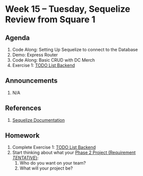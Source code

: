 # Week 15 – Tuesday, Sequelize Review from Square 1

## Agenda
1. Code Along: Setting Up Sequelize to connect to the Database
1. Demo: Express Router
1. Code Along: Basic CRUD with DC Merch
1. Exercise 1: [TODO List Backend](../class/exercise1/README.md)

## Announcements
1. N/A

## References
1. [Sequelize Documentation](https://sequelize.org/master/index.html)


## Homework
1. Complete Exercise 1: [TODO List Backend](../class/exercise1/README.md)
1. Start thinking about what your [Phase 2 Project (Requirement *TENTATIVE*)](../../../week16-17/phase2_project/README.md):
    1. Who do you want on your team?
    1. What will your project be?




